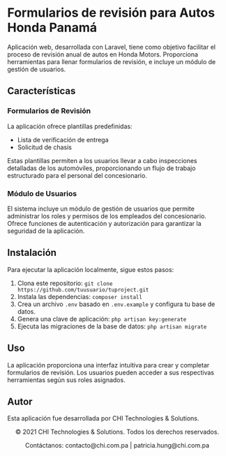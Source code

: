 # Formularios de revisión para Autos Honda Panamá

Aplicación web, desarrollada con Laravel, tiene como objetivo facilitar el proceso de revisión anual de autos en Honda Motors. Proporciona herramientas para llenar formularios de revisión, e incluye un módulo de gestión de usuarios.

## Características

### Formularios de Revisión

La aplicación ofrece plantillas predefinidas:

- Lista de verificación de entrega
- Solicitud de chasis

Estas plantillas permiten a los usuarios llevar a cabo inspecciones detalladas de los automóviles, proporcionando un flujo de trabajo estructurado para el personal del concesionario.

### Módulo de Usuarios

El sistema incluye un módulo de gestión de usuarios que permite administrar los roles y permisos de los empleados del concesionario. Ofrece funciones de autenticación y autorización para garantizar la seguridad de la aplicación.

## Instalación

Para ejecutar la aplicación localmente, sigue estos pasos:

1. Clona este repositorio: `git clone https://github.com/tuusuario/tuproject.git`
2. Instala las dependencias: `composer install`
3. Crea un archivo `.env` basado en `.env.example` y configura tu base de datos.
4. Genera una clave de aplicación: `php artisan key:generate`
5. Ejecuta las migraciones de la base de datos: `php artisan migrate`

## Uso

La aplicación proporciona una interfaz intuitiva para crear y completar formularios de revisión. Los usuarios pueden acceder a sus respectivas herramientas según sus roles asignados.

## Autor

Esta aplicación fue desarrollada por CHI Technologies & Solutions.

<div align="center">
  <p>© 2021 CHI Technologies & Solutions. Todos los derechos reservados.</p>
  <p>Contáctanos: contacto@chi.com.pa | patricia.hung@chi.com.pa</p>
</div>
